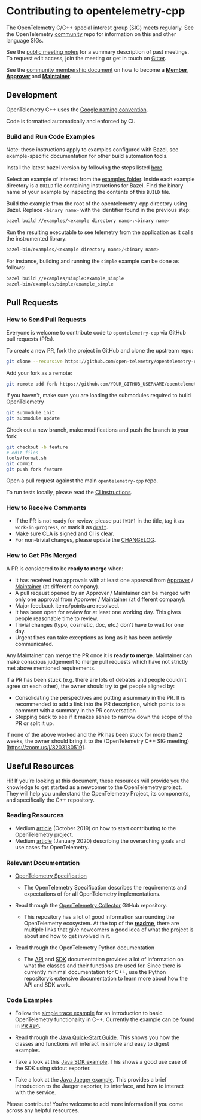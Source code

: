 # Contributing to opentelemetry-cpp

The OpenTelemetry C/C++ special interest group (SIG) meets regularly. See the
OpenTelemetry [community](https://github.com/open-telemetry/community#cc-sdk)
repo for information on this and other language SIGs.

See the [public meeting notes](https://docs.google.com/document/d/1i1E4-_y4uJ083lCutKGDhkpi3n4_e774SBLi9hPLocw/edit)
for a summary description of past meetings. To request edit access, join the
meeting or get in touch on [Gitter](https://gitter.im/open-telemetry/opentelemetry-cpp).

See the [community membership document](https://github.com/open-telemetry/community/blob/main/community-membership.md)
on how to become a [**Member**](https://github.com/open-telemetry/community/blob/main/community-membership.md#member),
[**Approver**](https://github.com/open-telemetry/community/blob/main/community-membership.md#approver)
and [**Maintainer**](https://github.com/open-telemetry/community/blob/main/community-membership.md#maintainer).

## Development

OpenTelemetry C++ uses the [Google naming
convention](https://google.github.io/styleguide/cppguide.html#Naming).

Code is formatted automatically and enforced by CI.

### Build and Run Code Examples

Note: these instructions apply to examples configured with Bazel, see
example-specific documentation for other build automation tools.

Install the latest bazel version by following the steps listed
[here](https://docs.bazel.build/versions/master/install.html).

Select an example of interest from the [examples folder](https://github.com/open-telemetry/opentelemetry-cpp/tree/main/examples).
Inside each example directory is a `BUILD` file containing instructions for
Bazel. Find the binary name of your example by inspecting the contents of this
`BUILD` file.

Build the example from the root of the opentelemetry-cpp directory using Bazel.
Replace `<binary name>` with the identifier found in the previous step:

```sh
bazel build //examples/<example directory name>:<binary name>
```

Run the resulting executable to see telemetry from the application as it calls
the instrumented library: </li>

```sh
bazel-bin/examples/<example directory name>/<binary name>
```

For instance, building and running the `simple` example can be done as follows:

```sh
bazel build //examples/simple:example_simple
bazel-bin/examples/simple/example_simple
```

## Pull Requests

### How to Send Pull Requests

Everyone is welcome to contribute code to `opentelemetry-cpp` via GitHub pull
requests (PRs).

To create a new PR, fork the project in GitHub and clone the upstream repo:

```sh
git clone --recursive https://github.com/open-telemetry/opentelemetry-cpp.git
```

Add your fork as a remote:

```sh
git remote add fork https://github.com/YOUR_GITHUB_USERNAME/opentelemetry-cpp.git
```

If you haven't, make sure you are loading the submodules required to build OpenTelemetry

```sh
git submodule init
git submodule update
```

Check out a new branch, make modifications and push the branch to your fork:

```sh
git checkout -b feature
# edit files
tools/format.sh
git commit
git push fork feature
```

Open a pull request against the main `opentelemetry-cpp` repo.

To run tests locally, please read the [CI instructions](ci/README.md).

### How to Receive Comments

* If the PR is not ready for review, please put `[WIP]` in the title, tag it
  as `work-in-progress`, or mark it as [`draft`](https://github.blog/2019-02-14-introducing-draft-pull-requests/).
* Make sure [CLA](https://identity.linuxfoundation.org/projects/cncf) is
  signed and CI is clear.
* For non-trivial changes, please update the [CHANGELOG](./CHANGELOG.md).

### How to Get PRs Merged

A PR is considered to be **ready to merge** when:

* It has received two approvals with at least one approval from [Approver](https://github.com/open-telemetry/community/blob/main/community-membership.md#approver)
  / [Maintainer](https://github.com/open-telemetry/community/blob/main/community-membership.md#maintainer)
  (at different company).
* A pull reqeust opened by an Approver / Maintainer can be merged with only one approval from  Approver / Maintainer (at different company).
* Major feedback items/points are resolved.
* It has been open for review for at least one working day. This gives people
  reasonable time to review.
* Trivial changes (typo, cosmetic, doc, etc.) don't have to wait for one day.
* Urgent fixes can take exceptions as long as it has been actively communicated.

Any Maintainer can merge the PR once it is **ready to merge**. Maintainer can make conscious judgement to merge pull requests which have not strictly met above mentioned requirements.

If a PR has been stuck (e.g. there are lots of debates and people couldn't agree on each other), the owner should try to get people aligned by:

* Consolidating the perspectives and putting a summary in the PR. It is recommended to add a link into the PR description, which points to a comment with a summary in the PR conversation
* Stepping back to see if it makes sense to narrow down the scope of the PR or split it up.

If none of the above worked and the PR has been stuck for more than 2 weeks, the owner should bring it to the (OpenTelemetry C++ SIG meeting)[https://zoom.us/j/8203130519].

## Useful Resources

Hi! If you’re looking at this document, these resources will provide you the
knowledge to get started as a newcomer to the OpenTelemetry project. They will
help you understand the OpenTelemetry Project, its components, and
specifically the C++ repository.

### Reading Resources

* Medium [article](https://medium.com/opentelemetry/how-to-start-contributing-to-opentelemetry-b23991ad91f4)
  (October 2019) on how to start contributing to the OpenTelemetry project.
* Medium [article](https://medium.com/opentelemetry/opentelemetry-beyond-getting-started-5ac43cd0fe26)
  (January 2020) describing the overarching goals and use cases for OpenTelemetry.

### Relevant Documentation

* [OpenTelemetry Specification](https://github.com/open-telemetry/opentelemetry-specification)
  * The OpenTelemetry Specification describes the requirements and
    expectations of for all OpenTelemetry implementations.

* Read through the [OpenTelemetry Collector](https://github.com/open-telemetry/opentelemetry-collector)
  GitHub repository.
  * This repository has a lot of good information surrounding the
    OpenTelemetry ecosystem. At the top of the **[readme](https://github.com/open-telemetry/opentelemetry-collector/blob/main/README.md)**,
    there are multiple links that give newcomers a good idea of what the
    project is about and how to get involved in it.
* Read through the OpenTelemetry Python documentation
  * The [API](https://opentelemetry-python.readthedocs.io/en/stable/api/api.html)
    and [SDK](https://opentelemetry-python.readthedocs.io/en/stable/sdk/sdk.html)
    documentation provides a lot of information on what the classes and their
    functions are used for. Since there is currently minimal documentation for
    C++, use the Python repository’s extensive documentation to learn more
    about how the API and SDK work.

### Code Examples

* Follow the [simple trace example](https://github.com/open-telemetry/opentelemetry-cpp/pull/92)
  for an introduction to basic OpenTelemetry functionality in C++. Currently
  the example can be found in [PR #94](https://github.com/open-telemetry/opentelemetry-cpp/pull/94).

* Read through the [Java Quick-Start
  Guide](https://github.com/open-telemetry/opentelemetry-java/blob/main/QUICKSTART.md).
  This shows you how the classes and functions will interact in simple and
  easy to digest examples.
* Take a look at this [Java SDK
  example](https://github.com/open-telemetry/opentelemetry-java/tree/main/examples/sdk-usage).
  This shows a good use case of the SDK using stdout exporter.
* Take a look at the [Java Jaeger
  example](https://github.com/open-telemetry/opentelemetry-java/tree/main/examples/jaeger).
  This provides a brief introduction to the Jaeger exporter, its interface,
  and how to interact with the service.

Please contribute! You’re welcome to add more information if you come across any helpful resources.
